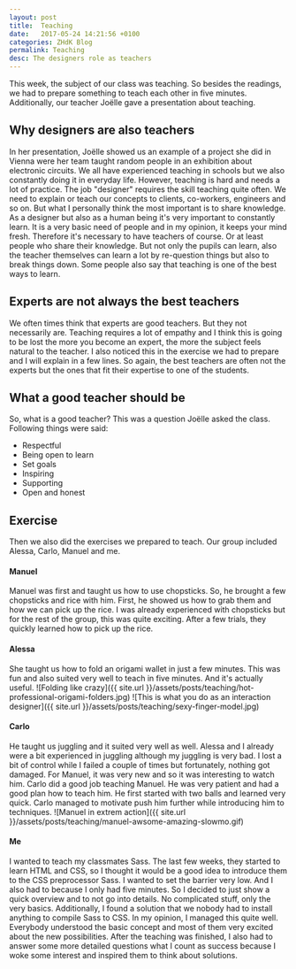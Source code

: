 ```yaml
---
layout: post
title:  Teaching
date:   2017-05-24 14:21:56 +0100
categories: ZHdK Blog
permalink: Teaching
desc: The designers role as teachers
---
```


This week, the subject of our class was teaching. So besides the readings, we had to prepare something to teach each other in five minutes. Additionally, our teacher Joëlle gave a presentation about teaching.

## Why designers are also teachers
In her presentation, Joëlle showed us an example of a project she did in Vienna were her team taught random people in an exhibition about electronic circuits.
We all have experienced teaching in schools but we also constantly doing it in everyday life. However, teaching is hard and needs a lot of practice.
The job "designer" requires the skill teaching quite often. We need to explain or teach our concepts to clients, co-workers, engineers and so on. But what I personally think the most important is to share knowledge. As a designer but also as a human being it's very important to constantly learn. It is a very basic need of people and in my opinion, it keeps your mind fresh. Therefore it's necessary to have teachers of course. Or at least people who share their knowledge. But not only the pupils can learn, also the teacher themselves can learn a lot by re-question things but also to break things down. Some people also say that teaching is one of the best ways to learn.

## Experts are not always the best teachers
We often times think that experts are good teachers. But they not necessarily are. Teaching requires a lot of empathy and I think this is going to be lost the more you become an expert, the more the subject feels natural to the teacher. I also noticed this in the exercise we had to prepare and I will explain in a few lines. So again, the best teachers are often not the experts but the ones that fit their expertise to one of the students.

## What a good teacher should be
So, what is a good teacher? This was a question Joëlle asked the class. Following things were said:

* Respectful
* Being open to learn
* Set goals
* Inspiring
* Supporting
* Open and honest

## Exercise
Then we also did the exercises we prepared to teach.
Our group included Alessa, Carlo, Manuel and me.
#### Manuel
Manuel was first and taught us how to use chopsticks. So, he brought a few chopsticks and rice with him. First, he showed us how to grab them and how we can pick up the rice. I was already experienced with chopsticks but for the rest of the group, this was quite exciting. After a few trials, they quickly learned how to pick up the rice.

#### Alessa
She taught us how to fold an origami wallet in just a few minutes. This was fun and also suited very well to teach in five minutes. And it's actually useful.
![Folding like crazy]({{ site.url }}/assets/posts/teaching/hot-professional-origami-folders.jpg)
![This is what you do as an interaction designer]({{ site.url }}/assets/posts/teaching/sexy-finger-model.jpg)

#### Carlo
He taught us juggling and it suited very well as well. Alessa and I already were a bit experienced in juggling although my juggling is very bad. I lost a bit of control while I failed a couple of times but fortunately, nothing got damaged. For Manuel, it was very new and so it was interesting to watch him. Carlo did a good job teaching Manuel. He was very patient and had a good plan how to teach him. He first started with two balls and learned very quick. Carlo managed to motivate push him further while introducing him to techniques.
![Manuel in extrem action]({{ site.url }}/assets/posts/teaching/manuel-awsome-amazing-slowmo.gif)

#### Me
I wanted to teach my classmates Sass. The last few weeks, they started to learn HTML and CSS, so I thought it would be a good idea to introduce them to the CSS preprocessor Sass. I wanted to set the barrier very low. And I also had to because I only had five minutes. So I decided to just show a quick overview and to not go into details. No complicated stuff, only the very basics.  Additionally, I found a solution that we nobody had to install anything to compile Sass to CSS.
In my opinion, I managed this quite well. Everybody understood the basic concept and most of them very excited about the new possibilities. After the teaching was finished, I also had to answer some more detailed questions what I count as success because I woke some interest and inspired them to think about solutions.
